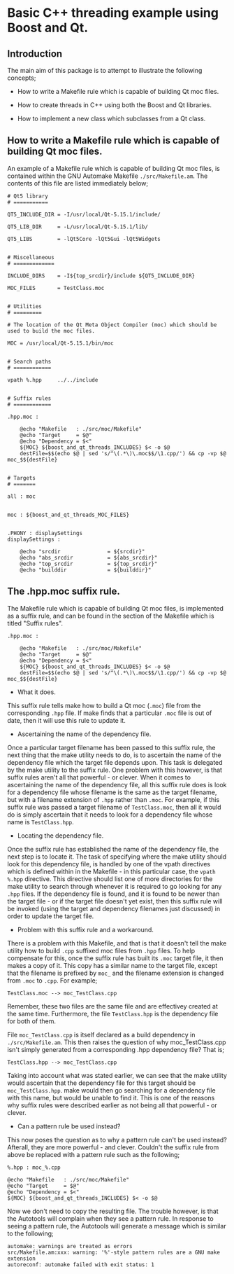 Basic C++ threading example using Boost and Qt.
===============================================

Introduction
------------

The main aim of this package is to attempt to illustrate the following concepts;

  - How to write a Makefile rule which is capable of building Qt moc files.

  - How to create threads in C++ using both the Boost and Qt libraries.

  - How to implement a new class which subclasses from a Qt class.


How to write a Makefile rule which is capable of building Qt moc files.
-----------------------------------------------------------------------

An example of a Makefile rule which is capable of building Qt moc files, is contained within the GNU Automake Makefile `./src/Makefile.am`.
The contents of this file are listed immediately below;

	# Qt5 library
	# ===========

	QT5_INCLUDE_DIR = -I/usr/local/Qt-5.15.1/include/

	QT5_LIB_DIR     = -L/usr/local/Qt-5.15.1/lib/

	QT5_LIBS        = -lQt5Core -lQt5Gui -lQt5Widgets


	# Miscellaneous
	# =============

	INCLUDE_DIRS    = -I${top_srcdir}/include ${QT5_INCLUDE_DIR}

	MOC_FILES       = TestClass.moc


	# Utilities
	# =========

	# The location of the Qt Meta Object Compiler (moc) which should be used to build the moc files.

	MOC = /usr/local/Qt-5.15.1/bin/moc


	# Search paths
	# ============

	vpath %.hpp     ../../include


	# Suffix rules
	# ============

	.hpp.moc :

		@echo "Makefile   : ./src/moc/Makefile"
		@echo "Target     = $@"
		@echo "Dependency = $<"
		${MOC} ${boost_and_qt_threads_INCLUDES} $< -o $@
		destFile=$$(echo $@ | sed 's/^\(.*\)\.moc$$/\1.cpp/') && cp -vp $@ moc_$${destFile}


	# Targets
	# =======

	all : moc


	moc : ${boost_and_qt_threads_MOC_FILES}


	.PHONY : displaySettings
	displaySettings :

		@echo "srcdir               = ${srcdir}"
		@echo "abs_srcdir           = ${abs_srcdir}"
		@echo "top_srcdir           = ${top_srcdir}"
		@echo "builddir             = ${builddir}"

The .hpp.moc suffix rule.
-------------------------

The Makefile rule which is capable of building Qt moc files, is implemented as a suffix rule, and can be found in the section of the Makefile which is titled
"Suffix rules".

	.hpp.moc :

		@echo "Makefile   : ./src/moc/Makefile"
		@echo "Target     = $@"
		@echo "Dependency = $<"
		${MOC} ${boost_and_qt_threads_INCLUDES} $< -o $@
		destFile=$$(echo $@ | sed 's/^\(.*\)\.moc$$/\1.cpp/') && cp -vp $@ moc_$${destFile}

+ What it does.

This suffix rule tells make how to build a Qt moc (`.moc`) file from the corresponding `.hpp` file. If make finds that a particular `.moc` file is out of date,
then it will use this rule to update it.

+ Ascertaining the name of the dependency file.

Once a particular target filename has been passed to this suffix rule, the next thing that the make utility needs to do, is to ascertain the name of the dependency
file which the target file depends upon. This task is delegated by the make utility to the suffix rule. One problem with 
this however, is that suffix rules aren't all that powerful - or clever. When it comes to ascertaining the name of the dependency file, all this suffix rule does is 
look for a dependency file whose filename is the same as the target filename, but with a filename extension of `.hpp` rather than `.moc`. For example, if
this suffix rule was passed a target filename of `TestClass.moc`, then all it would do is simply ascertain that it needs to look for a dependency file whose
name is `TestClass.hpp`.

+ Locating the dependency file.

Once the suffix rule has established the name of the dependency file, the next step is to locate it. The task of specifying where the make utility should look for this
dependency file, is handled by one of the vpath directives which is defined within in the Makefile - in this particular case, the `vpath %.hpp` directive. This directive should list one of more directories
for the make utility to search through whenever it is required to go looking for any `.hpp` files.
If the dependency file is found, and it is found to be newer than the target file - or if the target file doesn't yet exist, then this suffix rule will be
invoked (using the target and dependency filenames just discussed) in order to update the target file.

+ Problem with this suffix rule and a workaround.

There is a problem with this Makefile, and that is that it doesn't tell the make utility how to build `.cpp` suffixed moc files from `.hpp` files. To help compensate for this,
once the suffix rule has built its `.moc` target file, it then makes a copy of it. This copy has a similar name to the target file, except that the filename is prefixed by `moc_` and 
the filename extension is changed from `.moc` to `.cpp`. For example;

	TestClass.moc --> moc_TestClass.cpp

Remember, these two files are the same file and are effectivey created at the same time. Furthermore, the file `TestClass.hpp` is the dependency file for both of them.

File `moc_TestClass.cpp` is itself declared as a build dependency in `./src/Makefile.am`. This then raises the question of why moc_TestClass.cpp isn't simply
generated from a corresponding .hpp dependency file? That is;

	TestClass.hpp --> moc_TestClass.cpp

Taking into account what was stated earlier, we can see that the make utility would ascertain that the dependency file for this target should be `moc_TestClass.hpp`.
make would then go searching for a dependency file with this name, but would be unable to find it. This is one of the reasons why suffix rules were described earlier
as not being all that powerful - or clever.

+ Can a pattern rule be used instead?

This now poses the question as to why a pattern rule can't be used instead? Afterall, they are more powerful - and clever. Couldn't the suffix rule from
above be replaced with a pattern rule such as the following;

	%.hpp : moc_%.cpp
	
	@echo "Makefile   : ./src/moc/Makefile"
	@echo "Target     = $@"
	@echo "Dependency = $<"
	${MOC} ${boost_and_qt_threads_INCLUDES} $< -o $@

Now we don't need to copy the resulting file. The trouble however, is that the Autotools will complain when they see a pattern rule. In response to seeing a pattern
rule, the Autotools will generate a message which is similar to the following;

	automake: warnings are treated as errors
	src/Makefile.am:xxx: warning: '%'-style pattern rules are a GNU make extension
	autoreconf: automake failed with exit status: 1



